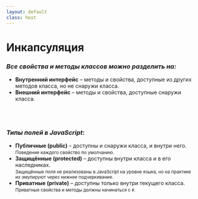 ```yaml
---
layout: default
class: host
---
```


# Инкапсуляция

### _Все свойства и методы классов можно разделить на:_
* **Внутренний интерфейс** – методы и свойства, доступные из других методов класса, но не снаружи класса.
* **Внешний интерфейс** – методы и свойства, доступные снаружи класса.

<br />
<br />

<div v-click>

### _Типы полей в JavaScript_:
* **Публичные (public)** – доступны и снаружи класса, и внутри него.<br/>
  <small>Поведение каждого свойство по умолчанию.</small>
* **Защищённые (protected)** – доступны внутри класса и в его наследниках.<br/>
  <small>
  Защищённые поля не реализованы в JavaScript на уровне языка,
  но на практике их эмулируют через нижнее подчеркивание.
  </small>
* **Приватные (private)** – доступны только внутри текущего класса.<br/>
  <small>Приватные свойства и методы должны начинаться с `#`.</small>
</div>
